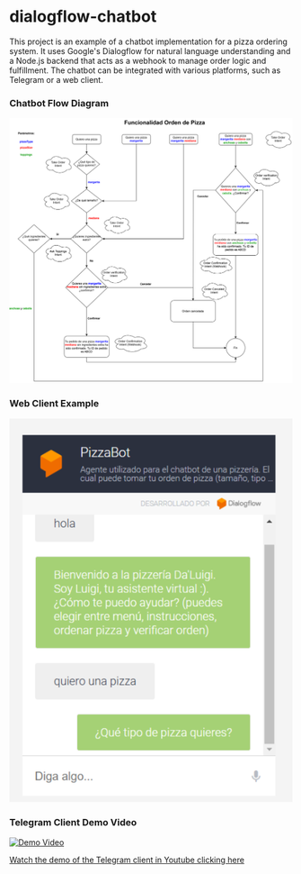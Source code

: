 # dialogflow-chatbot
This project is an example of a chatbot implementation for a pizza ordering system. It uses Google's Dialogflow for natural language understanding and a Node.js backend that acts as a webhook to manage order logic and fulfillment. The chatbot can be integrated with various platforms, such as Telegram or a web client.

### Chatbot Flow Diagram
![Chatbot Flow Diagram](FunctionalityDiagram.svg)

### Web Client Example
![Web Clien Example](Examples/WebClientExample.png)

### Telegram Client Demo Video
[![Demo Video](https://img.youtube.com/vi/bAEDHF1tMM0/maxresdefault.jpg)](https://www.youtube.com/watch?v=bAEDHF1tMM0 "Chatbot Demo Video")

[Watch the demo of the Telegram client in Youtube clicking here](https://www.youtube.com/watch?v=bAEDHF1tMM0)
